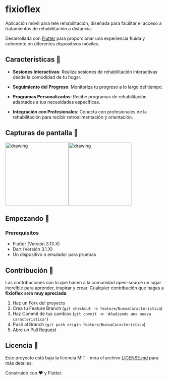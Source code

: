 # fixioflex

Aplicación móvil para tele rehabilitación, diseñada para facilitar el acceso a tratamientos de rehabilitación a distancia.

Desarrollada con [Flutter](https://flutter.dev/) para proporcionar una experiencia fluida y coherente en diferentes dispositivos móviles.

## Características 🚀

- **Sesiones Interactivas**: Realiza sesiones de rehabilitación interactivas desde la comodidad de tu hogar.
  
- **Seguimiento del Progreso**: Monitoriza tu progreso a lo largo del tiempo.
  
- **Programas Personalizados**: Recibe programas de rehabilitación adaptados a tus necesidades específicas.

- **Integración con Profesionales**: Conecta con profesionales de la rehabilitación para recibir retroalimentación y orientación.

## Capturas de pantalla 📱

<!-- Añade algunas capturas de pantalla de tu aplicación. Esto ayuda a dar una idea visual de lo que tu aplicación ofrece. -->
<div style="display:flex">
  <img src="https://i.imgur.com/ipqLREb.png" alt="drawing" width="200"/>
  <img src="https://i.imgur.com/syfLHuK.png" alt="drawing" width="200"/>
</div>

## Empezando 🚀

### Prerequisitos

- Flutter (Versión 3.13.X) <!-- Sustituye X.X.X con la versión de Flutter que estés usando -->
- Dart (Versión 3.1.X)
- Un dispositivo o emulador para pruebas


## Contribución 🤝

Las contribuciones son lo que hacen a la comunidad open-source un lugar increíble para aprender, inspirar y crear. Cualquier contribución que hagas a **fixioflex** será **muy apreciada**.

1. Haz un Fork del proyecto
2. Crea tu Feature Branch (`git checkout -b feature/NuevaCaracteristica`)
3. Haz Commit de tus cambios (`git commit -m 'Añadiendo una nueva caracteristica'`)
4. Push al Branch (`git push origin feature/NuevaCaracteristica`)
5. Abre un Pull Request

## Licencia 📝

Este proyecto está bajo la licencia MIT - mira el archivo [LICENSE.md](LICENSE.md) para más detalles.

Construido con ❤️ y Flutter.


